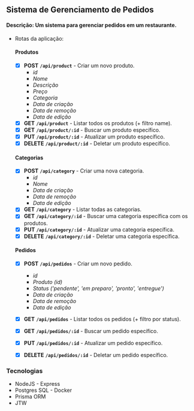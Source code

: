 ## Sistema de Gerenciamento de Pedidos

#### Descrição: Um sistema para gerenciar pedidos em um restaurante.    
- Rotas da aplicação:
  #### Produtos
  - [x] **POST** **`/api/product`** - Criar um novo produto.
    - *id*
    - *Nome*
    - *Descrição*
    - *Preço*
    - *Categoria*
    - *Data de criação*
    - *Data de remoção*
    - *Data de edição*
  - [x] **GET** **`/api/product`** - Listar todos os produtos (+ filtro name).
  - [x] **GET** **`/api/product/:id`** - Buscar um produto específico.
  - [x] **PUT** **`/api/product/:id`** - Atualizar um produto específico.
  - [x] **DELETE** **`/api/product/:id`** - Deletar um produto específico.

  #### Categorias
  - [x] **POST** **`/api/category`** - Criar uma nova categoria.
    - *id*
    - *Nome*
    - *Data de criação*
    - *Data de remoção*
    - *Data de edição*
  - [x] **GET** **`/api/category`** - Listar todas as categorias.
  - [x] **GET** **`/api/category/:id`** - Buscar uma categoria específica com os produtos.
  - [x] **PUT** **`/api/category/:id`** - Atualizar uma categoria específica.
  - [x] **DELETE** **`/api/category/:id`** - Deletar uma categoria específica.

  #### Pedidos
  - [x] **POST** **`/api/pedidos`** - Criar um novo pedido.
    - *id*
    - *Produto (id)*
    - *Status ('pendente', 'em preparo', 'pronto', 'entregue')*
    - *Data de criação*
    - *Data de remoção*
    - *Data de edição*
  - [x] **GET** **`/api/pedidos`** - Listar todos os pedidos (+ filtro por status).
  - [x] **GET** **`/api/pedidos/:id`** - Buscar um pedido específico.
  - [x] **PUT** **`/api/pedidos/:id`** - Atualizar um pedido específico.
  - [x] **DELETE** **`/api/pedidos/:id`** - Deletar um pedido específico.


### Tecnologias

- NodeJS - Express
- Postgres SQL - Docker
- Prisma ORM
- JTW
